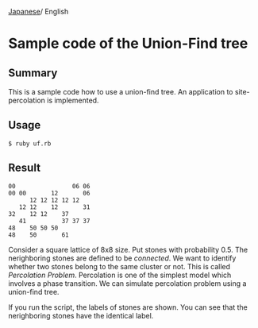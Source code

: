 [Japanese](README_ja.md)/ English

# Sample code of the Union-Find tree

## Summary

This is a sample code how to use a union-find tree.
An application to site-percolation is implemented.

## Usage

    $ ruby uf.rb

## Result

    00                06 06
    00 00       12       06
          12 12 12 12 12    
       12 12    12       31
    32    12 12    37       
       41          37 37 37
    48    50 50 50          
    48    50       61       


Consider a square lattice of 8x8 size. Put stones with probability 0.5. The nerighboring stones are defined to be *connected*. We want to identify whether two stones belong to the same cluster or not. This is called *Percolation Problem*. Percolation is one of the simplest model which involves a phase transition. We can simulate percolation problem using a union-find tree.

If you run the script, the labels of stones are shown. You can see that the nerighboring stones have the identical label.
